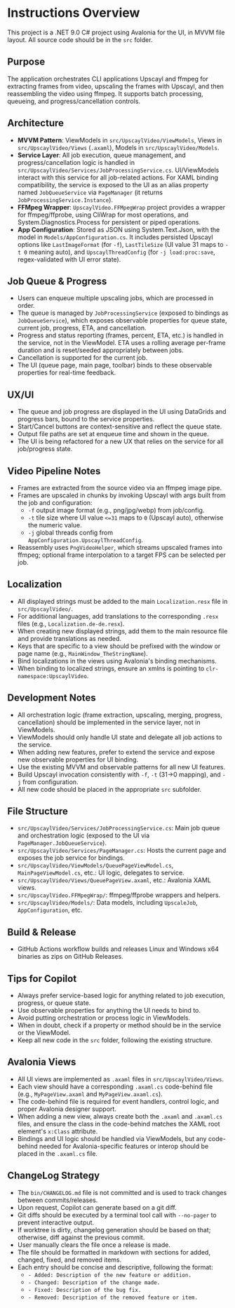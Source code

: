 # Instructions Overview

This project is a .NET 9.0 C# project using Avalonia for the UI, in MVVM file layout. All source code should be in the `src` folder.

## Purpose

The application orchestrates CLI applications Upscayl and ffmpeg for extracting frames from video, upscaling the frames with Upscayl, and then reassembling the video using ffmpeg. It supports batch processing, queueing, and progress/cancellation controls.

## Architecture

- **MVVM Pattern**: ViewModels in `src/UpscaylVideo/ViewModels`, Views in `src/UpscaylVideo/Views` (`.axaml`), Models in `src/UpscaylVideo/Models`.
- **Service Layer**: All job execution, queue management, and progress/cancellation logic is handled in `src/UpscaylVideo/Services/JobProcessingService.cs`. UI/ViewModels interact with this service for all job-related actions. For XAML binding compatibility, the service is exposed to the UI as an alias property named `JobQueueService` via `PageManager` (it returns `JobProcessingService.Instance`).
- **FFMpeg Wrapper**: `UpscaylVideo.FFMpegWrap` project provides a wrapper for ffmpeg/ffprobe, using CliWrap for most operations, and System.Diagnostics.Process for persistent or piped operations.
- **App Configuration**: Stored as JSON using System.Text.Json, with the model in `Models/AppConfiguration.cs`. It includes persisted Upscayl options like `LastImageFormat` (for `-f`), `LastTileSize` (UI value 31 maps to `-t 0` meaning auto), and `UpscaylThreadConfig` (for `-j load:proc:save`, regex-validated with UI error state).

## Job Queue & Progress

- Users can enqueue multiple upscaling jobs, which are processed in order.
- The queue is managed by `JobProcessingService` (exposed to bindings as `JobQueueService`), which exposes observable properties for queue state, current job, progress, ETA, and cancellation.
- Progress and status reporting (frames, percent, ETA, etc.) is handled in the service, not in the ViewModel. ETA uses a rolling average per-frame duration and is reset/seeded appropriately between jobs.
- Cancellation is supported for the current job.
- The UI (queue page, main page, toolbar) binds to these observable properties for real-time feedback.

## UX/UI

- The queue and job progress are displayed in the UI using DataGrids and progress bars, bound to the service properties.
- Start/Cancel buttons are context-sensitive and reflect the queue state.
- Output file paths are set at enqueue time and shown in the queue.
- The UI is being refactored for a new UX that relies on the service for all job/progress state.

## Video Pipeline Notes

- Frames are extracted from the source video via an ffmpeg image pipe.
- Frames are upscaled in chunks by invoking Upscayl with args built from the job and configuration:
  - `-f` output image format (e.g., png/jpg/webp) from job/config.
  - `-t` tile size where UI value `<=31` maps to `0` (Upscayl auto), otherwise the numeric value.
  - `-j` global threads config from `AppConfiguration.UpscaylThreadConfig`.
- Reassembly uses `PngVideoHelper`, which streams upscaled frames into ffmpeg; optional frame interpolation to a target FPS can be selected per job.

## Localization

- All displayed strings must be added to the main `Localization.resx` file in `src/UpscaylVideo/`.
- For additional languages, add translations to the corresponding `.resx` files (e.g., `Localization.de-de.resx`).
- When creating new displayed strings, add them to the main resource file and provide translations as needed.
- Keys that are specific to a view should be prefixed with the window or page name (e.g., `MainWindow_TheStringName`).
- Bind localizations in the views using Avalonia's binding mechanisms.
- When binding to localized strings, ensure an xmlns is pointing to `clr-namespace:UpscaylVideo`.

## Development Notes

- All orchestration logic (frame extraction, upscaling, merging, progress, cancellation) should be implemented in the service layer, not in ViewModels.
- ViewModels should only handle UI state and delegate all job actions to the service.
- When adding new features, prefer to extend the service and expose new observable properties for UI binding.
- Use the existing MVVM and observable patterns for all new UI features.
- Build Upscayl invocation consistently with `-f`, `-t` (31->0 mapping), and `-j` from configuration.
- All new code should be placed in the appropriate `src` subfolder.

## File Structure

- `src/UpscaylVideo/Services/JobProcessingService.cs`: Main job queue and orchestration logic (exposed to the UI via `PageManager.JobQueueService`).
- `src/UpscaylVideo/Services/PageManager.cs`: Hosts the current page and exposes the job service for bindings.
- `src/UpscaylVideo/ViewModels/QueuePageViewModel.cs`, `MainPageViewModel.cs`, etc.: UI logic, delegates to service.
- `src/UpscaylVideo/Views/QueuePageView.axaml`, etc.: Avalonia XAML views.
- `src/UpscaylVideo.FFMpegWrap/`: ffmpeg/ffprobe wrappers and helpers.
- `src/UpscaylVideo/Models/`: Data models, including `UpscaleJob`, `AppConfiguration`, etc.

## Build & Release

- GitHub Actions workflow builds and releases Linux and Windows x64 binaries as zips on GitHub Releases.

## Tips for Copilot

- Always prefer service-based logic for anything related to job execution, progress, or queue state.
- Use observable properties for anything the UI needs to bind to.
- Avoid putting orchestration or process logic in ViewModels.
- When in doubt, check if a property or method should be in the service or the ViewModel.
- Keep all new code in the `src` folder, following the existing structure.

## Avalonia Views

- All UI views are implemented as `.axaml` files in `src/UpscaylVideo/Views`.
- Each view should have a corresponding `.axaml.cs` code-behind file (e.g., `MyPageView.axaml` and `MyPageView.axaml.cs`).
- The code-behind file is required for event handlers, control logic, and proper Avalonia designer support.
- When adding a new view, always create both the `.axaml` and `.axaml.cs` files, and ensure the class in the code-behind matches the XAML root element's `x:Class` attribute.
- Bindings and UI logic should be handled via ViewModels, but any code-behind needed for Avalonia-specific features or interop should be placed in the `.axaml.cs` file.

## ChangeLog Strategy

- The `bin/CHANGELOG.md` file is not committed and is used to track changes between commits/releases.
- Upon request, Copilot can generate based on a git diff.
- Git diffs should be executed by a terminal tool call with `--no-pager` to prevent interactive output.
- If worktree is dirty, changelog generation should be based on that; otherwise, diff against the previous commit.
- User manually clears the file once a release is made.
- The file should be formatted in markdown with sections for added, changed, fixed, and removed items.
- Each entry should be concise and descriptive, following the format:
  - `- Added: Description of the new feature or addition.`
  - `- Changed: Description of the change made.`
  - `- Fixed: Description of the bug fix.`
  - `- Removed: Description of the removed feature or item.`
